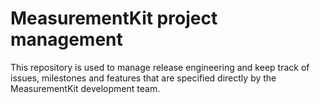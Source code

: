 # MeasurementKit project management

This repository is used to manage release engineering and keep track of issues, milestones and features that are specified directly by the MeasurementKit development team.

